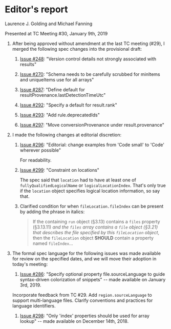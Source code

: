 # Editor's report

Laurence J. Golding and Michael Fanning

Presented at TC Meeting #30, January 9th, 2019

1. After being approved without amendment at the last TC meeting (#29), I merged the following spec changes into the provisional draft:

    1. [Issue #248](https://github.com/oasis-tcs/sarif-spec/issues/248): "Version control details not strongly associated with results"

    1. [Issue #270](https://github.com/oasis-tcs/sarif-spec/issues/270): "Schema needs to be carefully scrubbed for minItems and uniqueItems use for all arrays"

    1. [Issue #287](https://github.com/oasis-tcs/sarif-spec/issues/287): "Define default for resultProvenance.lastDetectionTimeUtc"

    1. [Issue #292](https://github.com/oasis-tcs/sarif-spec/issues/292): "Specify a default for result.rank"

    1. [Issue #293](https://github.com/oasis-tcs/sarif-spec/issues/293): "Add rule.deprecatedIds"

    1. [Issue #297](https://github.com/oasis-tcs/sarif-spec/issues/297): "Move conversionProvenance under result.provenance"

1. I made the following changes at editorial discretion:

    1. [Issue #296](https://github.com/oasis-tcs/sarif-spec/issues/296): "Editorial: change examples from 'Code small' to 'Code' wherever possible"

        For readability.

    1. [Issue #299](https://github.com/oasis-tcs/sarif-spec/issues/299): "Constraint on locations"

        The spec said that `location` had to have at least one of `fullyQualifiedLogicalName` or `logicalLocationIndex`.
        That's only true if the `location` object specifies logical location information, so say that.

    1. Clarified condition for when `fileLocation.fileIndex` can be present by adding the phrase in italics:

        > If the containing `run` object (§3.13) contains a `files` property (§3.13.11) _and the `files` array contains a `file` object (§3.21) that describes the file specified by this `fileLocation` object_, then the `fileLocation` object **SHOULD** contain a property named `fileIndex`...

1. The formal spec language for the following issues was made available for review on the specified dates, and we will move their adoption in today's meeting:

    1. [Issue #286](https://github.com/oasis-tcs/sarif-spec/issues/286): "Specify optional property file.sourceLanguage to guide syntax-driven colorization of snippets" -- made available on January 3rd, 2019.

    Incorporate feedback from TC #29. Add `region.sourceLanguage` to support multi-language files. Clarify conventions and practices for language identifiers.

    1. [Issue #298](https://github.com/oasis-tcs/sarif-spec/issues/298): "Only 'index' properties should be used for array lookup" -- made available on December 14th, 2018.